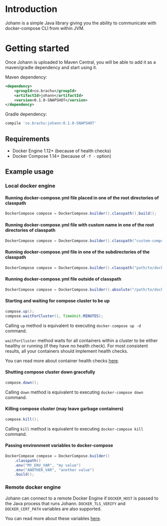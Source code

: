 # Introduction

Johann is a simple Java library giving you the ability to communicate with docker-compose CLI from within JVM.

# Getting started

Once Johann is uploaded to Maven Central, you will be able to add it as a maven/gradle dependency and start using it.

Maven dependency:
```xml
<dependency>
    <groupId>co.brachu</groupId>
    <artifactId>johann</artifactId>
    <version>0.1.0-SNAPSHOT</version>
</dependency>
```

Gradle dependency:
```groovy
compile 'co.brachu:johann:0.1.0-SNAPSHOT'
```

## Requirements

* Docker Engine 1.12+ (because of health checks)
* Docker Compose 1.14+ (because of `-f -` option)

## Example usage

### Local docker engine

#### Running docker-compose.yml file placed in one of the root directories of classpath

```java
DockerCompose compose = DockerCompose.builder().classpath().build();
```

#### Running docker-compose.yml file with custom name in one of the root directories of classpath

```java
DockerCompose compose = DockerCompose.builder().classpath("custom-compose-file.yml").build();
```

#### Running docker-compose.yml file in one of the subdirectories of the classpath

```java
DockerCompose compose = DockerCompose.builder().classpath("path/to/docker-compose.yml").build();
```

#### Running docker-compose.yml file outside of classpath

```java
DockerCompose compose = DockerCompose.builder().absolute("/path/to/docker-compose.yml").build();
```

#### Starting and waiting for compose cluster to be up

```java
compose.up();
compose.waitForCluster(1, TimeUnit.MINUTES);
```

Calling `up` method is equivalent to executing `docker-compose up -d` command.

`waitForCluster` method waits for all containers within a cluster to be either healthy or running (if they have no health check).
For most consistent results, all your containers should implement health checks.

You can read more about container health checks [here](https://docs.docker.com/engine/reference/builder/#healthcheck).

#### Shutting compose cluster down gracefully

```java
compose.down();
```

Calling `down` method is equivalent to executing `docker-compose down` command.

#### Killing compose cluster (may leave garbage containers)

```java
compose.kill();
```

Calling `kill` method is equivalent to executing `docker-compose kill` command.

#### Passing environment variables to docker-compose

```java
DockerCompose compose = DockerCompose.builder()
    .classpath()
    .env("MY_ENV_VAR", "my value")
    .env("ANOTHER_VAR", "another value")
    .build();
```

### Remote docker engine

Johann can connect to a remote Docker Engine if `DOCKER_HOST` is passed to the Java process that runs Johann.
`DOCKER_TLS_VERIFY` and `DOCKER_CERT_PATH` variables are also supported.

You can read more about these variables [here](https://docs.docker.com/compose/production/#running-compose-on-a-single-server).
